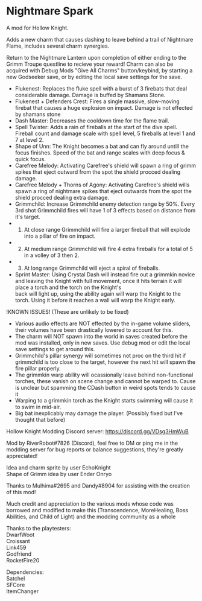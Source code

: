 ﻿# Nightmare Spark
A mod for Hollow Knight.


Adds a new charm that causes dashing to leave behind a trail of Nightmare Flame, includes several charm synergies.


Return to the Nightmare Lantern upon completion of either ending to the Grimm Troupe questline to recieve your reward!
Charm can also be acquired with Debug Mods "Give All Charms" button/keybind, by starting a new Godseeker save, or by editing the local save settings for the save.


* Flukenest: Replaces the fluke spell with a burst of 3 firebats that deal considerable damage. Damage is buffed by Shamans Stone.
* Flukenest + Defenders Crest: Fires a single massive, slow-moving firebat that causes a huge explosion on impact.  Damage is not effected by shamans stone
* Dash Master: Decreases the cooldown time for the flame trail.
* Spell Twister: Adds a rain of fireballs at the start of the dive spell. Fireball count and damage scale with spell level, 5 fireballs at level 1 and 7 at level 2.
* Shape of Unn: The Knight becomes a bat and can fly around untill the focus finishes. Speed of the bat and range scales with deep focus & quick focus. 
* Carefree Melody: Activating Carefree's shield will spawn a ring of grimm spikes that eject outward from the spot the shield procced dealing damage.
* Carefree Melody + Thorns of Agony: Activating Carefree's shield wills spawn a ring of nightmare spikes that eject outwards from the spot the shield procced dealing extra damage.
* Grimmchild: Increase Grimmchild enemy detection range by 50%. Every 3rd shot Grimmchild fires will have 1 of 3 effects based on distance from it's target.
* 1. At close range Grimmchild will fire a larger fireball that will explode into a pillar of fire on impact.
* 2. At medium range Grimmchild will fire 4 extra fireballs for a total of 5 in a volley of 3 then 2.
* 3. At long range Grimmchild will eject a spiral of fireballs.
* Sprint Master: Using Crystal Dash will instead fire out a grimmkin novice and leaving the Knight with full movement, once it hits terrain it will place a torch and the torch on the Knight's   
back will light up, using the ability again will warp the Knight to the torch. Using it before it reaches a wall will warp the Knight early.

!KNOWN ISSUES! (These are unlikely to be fixed)
- Various audio effects are NOT effected by the in-game volume sliders, their volumes have been drastically lowered to account for this.
- The charm will NOT spawn into the world in saves created before the mod was installed, only in new saves. Use debug mod or edit the local save settings to get around this.
- Grimmchild's pillar synergy will sometimes not proc on the third hit if grimmchild is too close to the target, however the next hit will spawn the fire pillar properly.
- The grimmkin warp ability will ocassionally leave behind non-functional torches, these vanish on scene change and cannot be warped to. Cause is unclear but spamming the CDash button in weird spots tends to cause it
- Warping to a grimmkin torch as the Knight starts swimming will cause it to swim in mid-air.
- Big bat inexplicably may damage the player. (Possibly fixed but I've thought that before)

Hollow Knight Modding Discord server: https://discord.gg/VDsg3HmWuB  

Mod by RiverRobot#7826 (Discord), feel free to DM or ping me in the modding server for bug reports or balance suggestions, they're greatly appreciated!  

Idea and charm sprite by user EchoKnight   
Shape of Grimm idea by user Ender Onryo  

Thanks to Mulhima#2695 and Dandy#8904 for assisting with the creation of this mod!  
 
Much credit and appreciation to the various mods whose code was borrowed and modified to make this (Transcendence, MoreHealing, Boss Abilities, and Child of Light) and the modding community as a whole  


Thanks to the playtesters:  
DwarfWoot  
Croissant  
Link459  
Godfriend  
RocketFire20  

Dependencies:  
Satchel   
SFCore  
ItemChanger  
